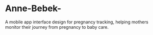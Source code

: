 # Anne-Bebek-
A mobile app interface design for pregnancy tracking, helping mothers monitor their journey from pregnancy to baby care.
